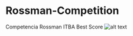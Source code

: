 # Rossman-Competition
Competencia Rossman ITBA Best Score
![alt text](https://github.com/[username]/[reponame]/blob/[branch]/image.jpg?raw=true)
